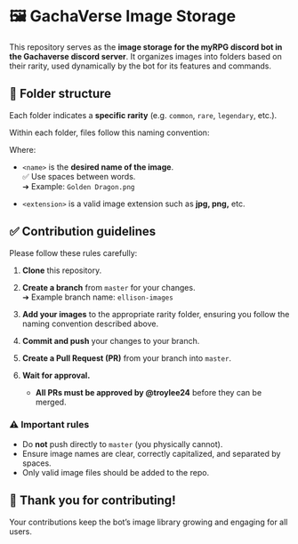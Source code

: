 # 🖼️ GachaVerse Image Storage

This repository serves as the **image storage for the myRPG discord bot in the Gachaverse discord server**. It organizes images into folders based on their rarity, used dynamically by the bot for its features and commands.

## 📂 Folder structure

Each folder indicates a **specific rarity** (e.g. `common`, `rare`, `legendary`, etc.).

Within each folder, files follow this naming convention:


Where:

- `<name>` is the **desired name of the image**.  
  ✅ Use spaces between words.  
  ➔ Example: `Golden Dragon.png`

- `<extension>` is a valid image extension such as **jpg, png,** etc.

## ✅ Contribution guidelines

Please follow these rules carefully:

1. **Clone** this repository.
2. **Create a branch** from `master` for your changes.  
   ➔ Example branch name: `ellison-images`

3. **Add your images** to the appropriate rarity folder, ensuring you follow the naming convention described above.

4. **Commit and push** your changes to your branch.

5. **Create a Pull Request (PR)** from your branch into `master`.

6. **Wait for approval.**  
   - **All PRs must be approved by @troylee24** before they can be merged.

### ⚠️ Important rules

- Do **not** push directly to `master` (you physically cannot).  
- Ensure image names are clear, correctly capitalized, and separated by spaces.  
- Only valid image files should be added to the repo.

## 🙌 Thank you for contributing!

Your contributions keep the bot’s image library growing and engaging for all users.
